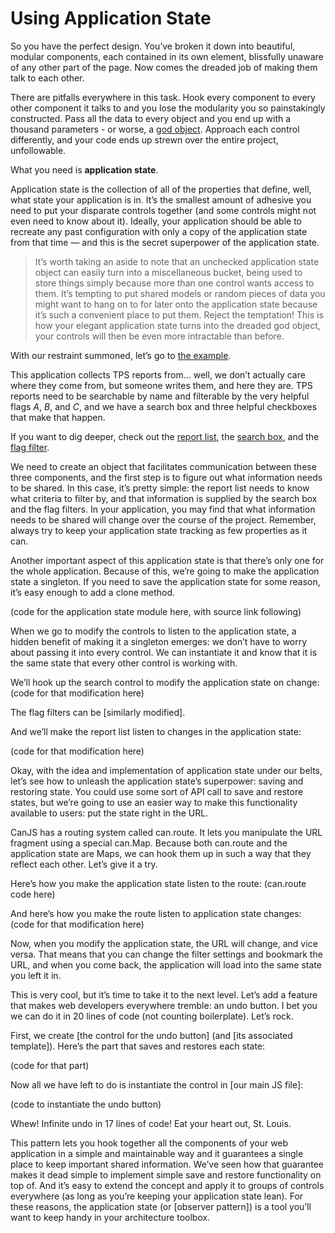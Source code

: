 Using Application State
===

So you have the perfect design. You’ve broken it down into beautiful, modular components, each contained in its own element, blissfully unaware of any other part of the page. Now comes the dreaded job of making them talk to each other.

There are pitfalls everywhere in this task. Hook every component to every other component it talks to and you lose the modularity you so painstakingly constructed. Pass all the data to every object and you end up with a thousand parameters - or worse, a [god object](http://sourcemaking.com/antipatterns/the-blob). Approach each control differently, and your code ends up strewn over the entire project, unfollowable.

What you need is **application state**.

Application state is the collection of all of the properties that define, well, what state your application is in. It’s the smallest amount of adhesive you need to put your disparate controls together (and some controls might not even need to know about it). Ideally, your application should be able to recreate any past configuration with only a copy of the application state from that time — and this is the secret superpower of the application state.

> It’s worth taking an aside to note that an unchecked application state object can easily turn into a miscellaneous bucket, being used to store things simply because more than one control wants access to them. It’s tempting to put shared models or random pieces of data you might want to hang on to for later onto the application state because it’s such a convenient place to put them. Reject the temptation! This is how your elegant application state turns into the dreaded god object, your controls will then be even more intractable than before.

With our restraint summoned, let’s go to [the example](./index.html).

This application collects TPS reports from… well, we don’t actually care where they come from, but someone writes them, and here they are. TPS reports need to be searchable by name and filterable by the very helpful flags *A*, *B*, and *C*, and we have a search box and three helpful checkboxes that make that happen.

If you want to dig deeper, check out the [report list](./controls/report-list/report-list.js), the [search box](./controls/search-filter/search-filter.js), and the [flag filter](./controls/flag-filter/flag-filter.js).

We need to create an object that facilitates communication between these three components, and the first step is to figure out what information needs to be shared. In this case, it’s pretty simple: the report list needs to know what criteria to filter by, and that information is supplied by the search box and the flag filters. In your application, you may find that what information needs to be shared will change over the course of the project. Remember, always try to keep your application state tracking as few properties as it can.

Another important aspect of this application state is that there’s only one for the whole application. Because of this, we’re going to make the application state a singleton. If you need to save the application state for some reason, it’s easy enough to add a clone method.

(code for the application state module here, with source link following)

When we go to modify the controls to listen to the application state, a hidden benefit of making it a singleton emerges: we don’t have to worry about passing it into every control. We can instantiate it and know that it is the same state that every other control is working with.

We’ll hook up the search control to modify the application state on change:
(code for that modification here)

The flag filters can be [similarly modified].

And we’ll make the report list listen to changes in the application state:

(code for that modification here)

Okay, with the idea and implementation of application state under our belts, let’s see how to unleash the application state’s superpower: saving and restoring state. You could use some sort of API call to save and restore states, but we’re going to use an easier way to make this functionality available to users: put the state right in the URL.

CanJS has a routing system called can.route. It lets you manipulate the URL fragment using a special can.Map. Because both can.route and the application state are Maps, we can hook them up in such a way that they reflect each other. Let’s give it a try.

Here’s how you make the application state listen to the route:
(can.route code here)

And here’s how you make the route listen to application state changes:
(code for that modification here)

Now, when you modify the application state, the URL will change, and vice versa. That means that you can change the filter settings and bookmark the URL, and when you come back, the application will load into the same state you left it in.

This is very cool, but it’s time to take it to the next level. Let’s add a feature that makes web developers everywhere tremble: an undo button. I bet you we can do it in 20 lines of code (not counting boilerplate). Let’s rock.

First, we create [the control for the undo button] (and [its associated template]). Here’s the part that saves and restores each state:

(code for that part)

Now all we have left to do is instantiate the control in [our main JS file]:

(code to instantiate the undo button)

Whew! Infinite undo in 17 lines of code! Eat your heart out, St. Louis.

This pattern lets you hook together all the components of your web application in a simple and maintainable way and it guarantees a single place to keep important shared information. We’ve seen how that guarantee makes it dead simple to implement simple save and restore functionality on top of. And it’s easy to extend the concept and apply it to groups of controls everywhere (as long as you’re keeping your application state lean). For these reasons, the application state (or [observer pattern]) is a tool you’ll want to keep handy in your architecture toolbox.

